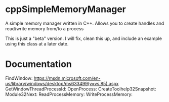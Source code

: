 # cppSimpleMemoryManager
A simple memory manager written in C++.  Allows you to create handles and read/write memory from/to a process

This is just a "beta" version. I will fix, clean this up, and include an example using this class at a later date.

# Documentation
FindWindow: https://msdn.microsoft.com/en-us/library/windows/desktop/ms633499(v=vs.85).aspx
GetWindowThreadProcessId: 
OpenProcess: 
CreateToolhelp32Snapshot: 
Module32Next: 
ReadProcessMemory:
WriteProcessMemory:
